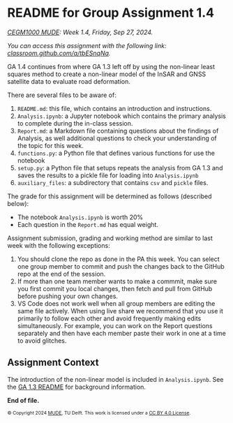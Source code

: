 # README for Group Assignment 1.4

*[CEGM1000 MUDE](http://mude.citg.tudelft.nl/): Week 1.4, Friday, Sep 27, 2024.*

_You can access this assignment with the following link: [classroom.github.com/a/tbESnqNa](https://classroom.github.com/a/tbESnqNa)._

GA 1.4 continues from where GA 1.3 left off by using the non-linear least squares method to create a non-linear model of the InSAR and GNSS satellite data to evaluate road deformation.

There are several files to be aware of:

1. `README.md`: this file, which contains an introduction and instructions.
2. `Analysis.ipynb`: a Jupyter notebook which contains the primary analysis to complete during the in-class session.
3. `Report.md`: a Markdown file containing questions about the findings of Analysis, as well additional questions to check your understanding of the topic for this week.
4. `functions.py`: a Python file that defines various functions for use the notebook
5. `setup.py`: a Python file that setups repeats the analysis from GA 1.3 and saves the results to a pickle file for loading into `Analysis.ipynb`
6. `auxiliary_files`: a subdirectory that contains `csv` and `pickle` files.

The grade for this assignment will be determined as follows (described below):

- The notebook `Analysis.ipynb` is worth 20%
- Each question in the `Report.md` has equal weight.

Assignment submission, grading and working method are similar to last week with the following exceptions:

1. You should clone the repo as done in the PA this week. You can select one group member to commit and push the changes back to the GitHub repo at the end of the session.
2. If more than one team member wants to make a commmit, make sure you first commit you local changes, then fetch and pull from GitHub before pushing your own changes.
3. VS Code does not work well when all group members are editing the same file actively. When using live share we recommend that you use it primarily to follow each other and avoid frequently making edits simultaneously. For example, you can work on the Report questions separately and then have each member paste their work in one at a time to avoid glitches.

## Assignment Context

The introduction of the non-linear model is included in `Analysis.ipynb`. See the [GA 1.3 README](https://mude.citg.tudelft.nl/2024/files/GA_1_3/README.html) for background information.

**End of file.**

<span style="font-size: 75%">
&copy; Copyright 2024 <a rel="MUDE" href="http://mude.citg.tudelft.nl/">MUDE</a>, TU Delft. This work is licensed under a <a rel="license" href="http://creativecommons.org/licenses/by/4.0/">CC BY 4.0 License</a>.